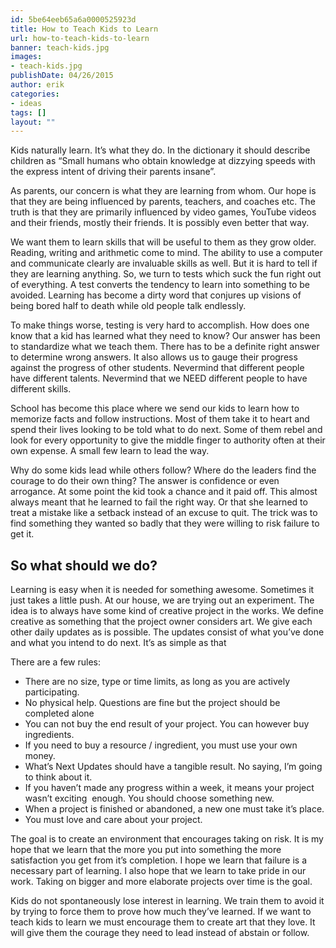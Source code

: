 ```yaml
---
id: 5be64eeb65a6a0000525923d
title: How to Teach Kids to Learn
url: how-to-teach-kids-to-learn
banner: teach-kids.jpg
images:
- teach-kids.jpg
publishDate: 04/26/2015
author: erik
categories:
- ideas
tags: []
layout: ""
---
```

Kids naturally learn. It’s what they do. In the dictionary it should describe children as “Small humans who obtain knowledge at dizzying speeds with the express intent of driving their parents insane”.

As parents, our concern is what they are learning from whom. Our hope is that they are being influenced by parents, teachers, and coaches etc. The truth is that they are primarily influenced by video games, YouTube videos and their friends, mostly their friends. It is possibly even better that way.

We want them to learn skills that will be useful to them as they grow older. Reading, writing and arithmetic come to mind. The ability to use a computer and communicate clearly are invaluable skills as well. But it is hard to tell if they are learning anything. So, we turn to tests which suck the fun right out of everything. A test converts the tendency to learn into something to be avoided. Learning has become a dirty word that conjures up visions of being bored half to death while old people talk endlessly.

To make things worse, testing is very hard to accomplish. How does one know that a kid has learned what they need to know? Our answer has been to standardize what we teach them. There has to be a definite right answer to determine wrong answers. It also allows us to gauge their progress against the progress of other students. Nevermind that different people have different talents. Nevermind that we NEED different people to have different skills.

School has become this place where we send our kids to learn how to memorize facts and follow instructions. Most of them take it to heart and spend their lives looking to be told what to do next. Some of them rebel and look for every opportunity to give the middle finger to authority often at their own expense. A small few learn to lead the way.

Why do some kids lead while others follow? Where do the leaders find the courage to do their own thing? The answer is confidence or even arrogance. At some point the kid took a chance and it paid off. This almost always meant that he learned to fail the right way. Or that she learned to treat a mistake like a setback instead of an excuse to quit. The trick was to find something they wanted so badly that they were willing to risk failure to get it.

## **So what should we do?**

Learning is easy when it is needed for something awesome. Sometimes it just takes a little push. At our house, we are trying out an experiment. The idea is to always have some kind of creative project in the works. We define creative as something that the project owner considers art. We give each other daily updates as is possible. The updates consist of what you’ve done and what you intend to do next. It’s as simple as that

There are a few rules:

  * There are no size, type or time limits, as long as you are actively participating.
  * No physical help. Questions are fine but the project should be completed alone
  * You can not buy the end result of your project. You can however buy ingredients.
  * If you need to buy a resource / ingredient, you must use your own money.
  * What’s Next Updates should have a tangible result. No saying, I’m going to think about it.
  * If you haven’t made any progress within a week, it means your project wasn’t exciting  enough. You should choose something new.
  * When a project is finished or abandoned, a new one must take it’s place.
  * You must love and care about your project.

The goal is to create an environment that encourages taking on risk. It is my hope that we learn that the more you put into something the more satisfaction you get from it’s completion. I hope we learn that failure is a necessary part of learning. I also hope that we learn to take pride in our work. Taking on bigger and more elaborate projects over time is the goal.

Kids do not spontaneously lose interest in learning. We train them to avoid it by trying to force them to prove how much they’ve learned. If we want to teach kids to learn we must encourage them to create art that they love. It will give them the courage they need to lead instead of abstain or follow.
